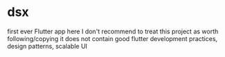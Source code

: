 # dsx
first ever Flutter app here
I don't recommend to treat this project as worth following/copying
it does not contain good flutter development practices, design patterns, scalable UI
